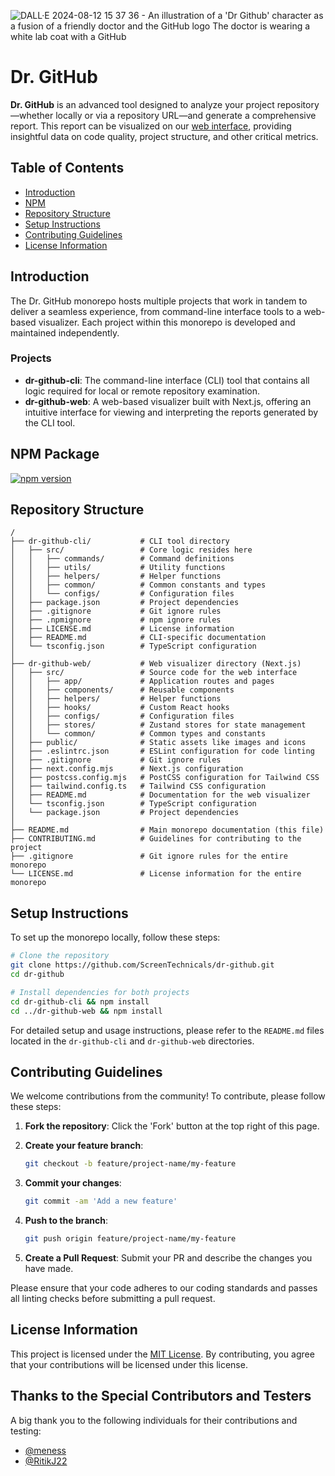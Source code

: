 
![DALL·E 2024-08-12 15 37 36 - An illustration of a 'Dr  Github' character as a fusion of a friendly doctor and the GitHub logo  The doctor is wearing a white lab coat with a GitHub](https://github.com/user-attachments/assets/e84cd8cc-c256-425c-984e-b4ca9de9de8c)

# Dr. GitHub

**Dr. GitHub** is an advanced tool designed to analyze your project repository—whether locally or via a repository URL—and generate a comprehensive report. This report can be visualized on our [web interface](https://dr-github.devverse.io), providing insightful data on code quality, project structure, and other critical metrics.

## Table of Contents

- [Introduction](#introduction)
- [NPM](#npm)
- [Repository Structure](#repository-structure)
- [Setup Instructions](#setup-instructions)
- [Contributing Guidelines](#contributing-guidelines)
- [License Information](#license-information)

## Introduction

The Dr. GitHub monorepo hosts multiple projects that work in tandem to deliver a seamless experience, from command-line interface tools to a web-based visualizer. Each project within this monorepo is developed and maintained independently.

### Projects

- **dr-github-cli**: The command-line interface (CLI) tool that contains all logic required for local or remote repository examination.
- **dr-github-web**: A web-based visualizer built with Next.js, offering an intuitive interface for viewing and interpreting the reports generated by the CLI tool.

## NPM Package
[![npm version](https://img.shields.io/badge/NPM-%23CB3837.svg?style=for-the-badge&logo=npm&logoColor=white)](https://npmjs.org/package/dr-github)

## Repository Structure

```plaintext
/
├── dr-github-cli/           # CLI tool directory
│   ├── src/                 # Core logic resides here
│   │   ├── commands/        # Command definitions
│   │   ├── utils/           # Utility functions
│   │   ├── helpers/         # Helper functions
│   │   ├── common/          # Common constants and types
│   │   └── configs/         # Configuration files
│   ├── package.json         # Project dependencies
│   ├── .gitignore           # Git ignore rules
│   ├── .npmignore           # npm ignore rules
│   ├── LICENSE.md           # License information
│   ├── README.md            # CLI-specific documentation
│   └── tsconfig.json        # TypeScript configuration
│
├── dr-github-web/           # Web visualizer directory (Next.js)
│   ├── src/                 # Source code for the web interface
│   │   ├── app/             # Application routes and pages
│   │   ├── components/      # Reusable components
│   │   ├── helpers/         # Helper functions
│   │   ├── hooks/           # Custom React hooks
│   │   ├── configs/         # Configuration files
│   │   ├── stores/          # Zustand stores for state management
│   │   └── common/          # Common types and constants
│   ├── public/              # Static assets like images and icons
│   ├── .eslintrc.json       # ESLint configuration for code linting
│   ├── .gitignore           # Git ignore rules
│   ├── next.config.mjs      # Next.js configuration
│   ├── postcss.config.mjs   # PostCSS configuration for Tailwind CSS
│   ├── tailwind.config.ts   # Tailwind CSS configuration
│   ├── README.md            # Documentation for the web visualizer
│   └── tsconfig.json        # TypeScript configuration
│   └── package.json         # Project dependencies
│
├── README.md                # Main monorepo documentation (this file)
├── CONTRIBUTING.md          # Guidelines for contributing to the project
├── .gitignore               # Git ignore rules for the entire monorepo
└── LICENSE.md               # License information for the entire monorepo
```

## Setup Instructions

To set up the monorepo locally, follow these steps:

```bash
# Clone the repository
git clone https://github.com/ScreenTechnicals/dr-github.git
cd dr-github

# Install dependencies for both projects
cd dr-github-cli && npm install
cd ../dr-github-web && npm install
```

For detailed setup and usage instructions, please refer to the `README.md` files located in the `dr-github-cli` and `dr-github-web` directories.

## Contributing Guidelines

We welcome contributions from the community! To contribute, please follow these steps:

1. **Fork the repository**: Click the 'Fork' button at the top right of this page.
2. **Create your feature branch**:

   ```bash
   git checkout -b feature/project-name/my-feature
   ```

3. **Commit your changes**:

   ```bash
   git commit -am 'Add a new feature'
   ```

4. **Push to the branch**:

   ```bash
   git push origin feature/project-name/my-feature
   ```

5. **Create a Pull Request**: Submit your PR and describe the changes you have made.

Please ensure that your code adheres to our coding standards and passes all linting checks before submitting a pull request.

## License Information

This project is licensed under the [MIT License](./LICENSE.md). By contributing, you agree that your contributions will be licensed under this license.

## Thanks to the Special Contributors and Testers

A big thank you to the following individuals for their contributions and testing:

- [@meness](https://github.com/meness)
- [@RitikJ22](https://github.com/RitikJ22)
